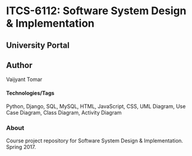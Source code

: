 # ITCS-6112: Software System Design & Implementation

## University Portal

## Author
Vaijyant Tomar

#### Technologies/Tags
Python, Django, SQL, MySQL, HTML, JavaScript, CSS, UML Diagram, Use Case Diagram, Class Diagram, Activity Diagram

### About
Course project repository for Software System Design & Implementation. Spring 2017.
